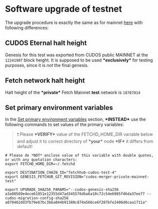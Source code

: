 
# Software upgrade of testnet
The upgrade procedure is exactly the same as for mainnet [here](../fetchhub-4/7-software-upgrade-v0.14.0.md) with
following differences:

## CUDOS Eternal halt height
Genesis for this test was exported from CUDOS public MAINNET at the `12241907` block height. It is supposed to be
used **\*exclusively\*** for testing purposes, since it is *not* the final genesis.

## Fetch network halt height
Halt height of the **\*private\*** Fetch Mainnet **test** network is `18787814` 

## Set primary environment variables
In the [Set primary environment variables](../fetchhub-4/7-software-upgrade-v0.14.0.md#set-primary-environment-variables) section,
**\*INSTEAD\*** use the following commands to set values of the primary variables:
> :exclamation: Please **\*VERIFY\*** value of the FETCHD_HOME_DIR variable below and adjust it to correct directory of
> **\*your\*** node **\*IF\*** it differs from default!
```shell
# Please do *NOT* enclose value of this variable with double quotes, or with any quotation characters:
export FETCHD_HOME_DIR=~/.fetchd

export DESTINATION_CHAIN_ID="fetchhub-cudos-test-4"
export GENESIS_FETCHUB_GIT_REVISION="cudos-merger-private-mainnet-test"

export UPGRADE_SHA256_PARAMS="--cudos-genesis-sha256 a3a00569e4ece61051e12355d47ad345576dba6a10c72c54e6985f46da37ee77 --cudos-migration-config-sha256 a070402dd3fb79e67bc3b6a044b91380c874a566ce6f287bfe2406d0caa1711a"
```
